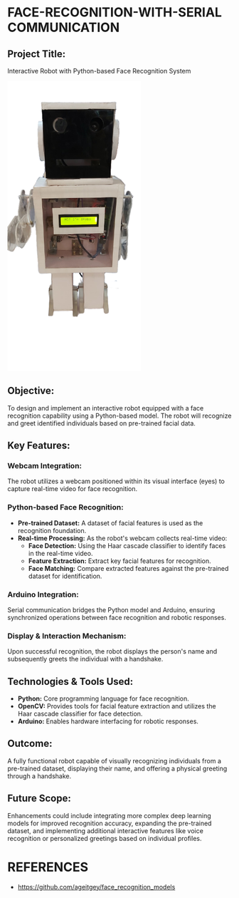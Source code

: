 # FACE-RECOGNITION-WITH-SERIAL COMMUNICATION

## Project Title:
Interactive Robot with Python-based Face Recognition System

<img src="robo.png" alt="Image" style="width:300px;">

## Objective:
To design and implement an interactive robot equipped with a face recognition capability using a Python-based model. The robot will recognize and greet identified individuals based on pre-trained facial data.

## Key Features:

### Webcam Integration:
The robot utilizes a webcam positioned within its visual interface (eyes) to capture real-time video for face recognition.

### Python-based Face Recognition:
- **Pre-trained Dataset:** A dataset of facial features is used as the recognition foundation.
- **Real-time Processing:** As the robot's webcam collects real-time video:
  - **Face Detection:** Using the Haar cascade classifier to identify faces in the real-time video.
  - **Feature Extraction:** Extract key facial features for recognition.
  - **Face Matching:** Compare extracted features against the pre-trained dataset for identification.

### Arduino Integration:
Serial communication bridges the Python model and Arduino, ensuring synchronized operations between face recognition and robotic responses.

### Display & Interaction Mechanism:
Upon successful recognition, the robot displays the person's name and subsequently greets the individual with a handshake.

## Technologies & Tools Used:
- **Python:** Core programming language for face recognition.
- **OpenCV:** Provides tools for facial feature extraction and utilizes the Haar cascade classifier for face detection.
- **Arduino:** Enables hardware interfacing for robotic responses.

## Outcome:
A fully functional robot capable of visually recognizing individuals from a pre-trained dataset, displaying their name, and offering a physical greeting through a handshake.

## Future Scope:
Enhancements could include integrating more complex deep learning models for improved recognition accuracy, expanding the pre-trained dataset, and implementing additional interactive features like voice recognition or personalized greetings based on individual profiles.


# REFERENCES
- https://github.com/ageitgey/face_recognition_models
